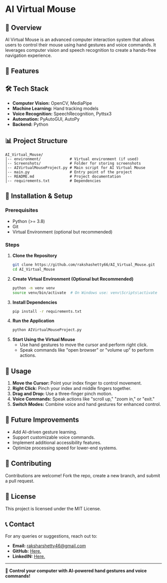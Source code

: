 # AI Virtual Mouse

## 📌 Overview

AI Virtual Mouse is an advanced computer interaction system that allows users to control their mouse using hand gestures and voice commands. It leverages computer vision and speech recognition to create a hands-free navigation experience.

## 🚀 Features

## 🛠️ Tech Stack

- **Computer Vision:** OpenCV, MediaPipe
- **Machine Learning:** Hand tracking models
- **Voice Recognition:** SpeechRecognition, Pyttsx3
- **Automation:** PyAutoGUI, AutoPy
- **Backend:** Python

## 📊 Project Structure

```
AI_Virtual_Mouse/
│-- environment/             # Virtual environment (if used)
│-- Screenshots/             # Folder for storing screenshots
│-- AIVirtualMouseProject.py # Main script for AI Virtual Mouse
│-- main.py                  # Entry point of the project
│-- README.md                # Project documentation
│-- requirements.txt         # Dependencies

```

## 🏧 Installation & Setup

### Prerequisites

- Python (>= 3.8)
- Git
- Virtual Environment (optional but recommended)

### Steps

1. **Clone the Repository**
   ```sh
   git clone https://github.com/rakshashetty66/AI_Virtual_Mouse.git
   cd AI_Virtual_Mouse
   ```
2. **Create Virtual Environment (Optional but Recommended)**
   ```sh
   python -m venv venv
   source venv/bin/activate  # On Windows use: venv\Scripts\activate
   ```
3. **Install Dependencies**
   ```sh
   pip install -r requirements.txt
   ```
4. **Run the Application**
   ```sh
   python AIVirtualMouseProject.py
   ```
5. **Start Using the Virtual Mouse**
   - Use hand gestures to move the cursor and perform right click.
   - Speak commands like "open browser" or "volume up" to perform actions.

## 🎯 Usage

1. **Move the Cursor:** Point your index finger to control movement.
2. **Right Click:** Pinch your index and middle fingers together.
3. **Drag and Drop:** Use a three-finger pinch motion.
4. **Voice Commands:** Speak actions like "scroll up," "zoom in," or "exit."
6. **Switch Modes:** Combine voice and hand gestures for enhanced control.

## 🔮 Future Improvements

- Add AI-driven gesture learning.
- Support customizable voice commands.
- Implement additional accessibility features.
- Optimize processing speed for lower-end systems.

## 🤝 Contributing

Contributions are welcome! Fork the repo, create a new branch, and submit a pull request.

## 📝 License

This project is licensed under the MIT License.

## 📞 Contact

For any queries or suggestions, reach out to:

- **Email:** [raksharshetty46@gmail.com](mailto:your-raksharshetty46.com)
- **GitHub:** [Here.](https://github.com/rakshashetty66)
- **LinkedIN:** [Here.](https://www.linkedin.com/in/rshetty64/)
---

🚀 **Control your computer with AI-powered hand gestures and voice commands!**
